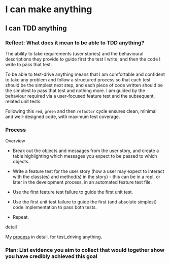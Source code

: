 # I can make anything
## I can TDD anything
### Reflect: What does it mean to be able to TDD anything?

The ability to take requirements (user stories) and the behavioural descriptions they provide to guide first the test I write, and then the code I write to pass that test.

To be able to test-drive anything means that I am comfortable and confident to take any problem and follow a structured process so that each test should be the simplest next step, and each piece of code written should be the simplest to pass that test and nothing more. I am guided by the behaviour required via a user-focused feature test and the subsequent, related unit tests.

Following this ```red```, ```green``` and then ```refactor``` cycle ensures clean, minimal and well-designed code, with maximum test coverage.

### Process
Overview

* Break out the objects and messages from the user story, and create a table highlighting which messages you expect to be passed to which objects.

* Write a feature test for the user story (how a user may expect to interact with the class(es) and method(s) in the story) - this can be in a repl, or later in the development process, in an automated feature test file.

* Use the first feature test failure to guide the first unit test.

* Use the first unit test failure to guide the first (and absolute simplest) code implementation to pass both tests.

* Repeat.

detail

My [process](https://github.com/KZedan/Goal_Tracking/blob/master/processes/tdd.md) in detail, for test_driving anything.



### Plan: List evidence you aim to collect that would together show you have credibly achieved this goal
